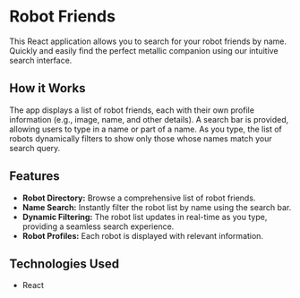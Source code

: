# Robot Friends

This React application allows you to search for your robot friends by name.  Quickly and easily find the perfect metallic companion using our intuitive search interface.

## How it Works

The app displays a list of robot friends, each with their own profile information (e.g., image, name, and other details).  A search bar is provided, allowing users to type in a name or part of a name.  As you type, the list of robots dynamically filters to show only those whose names match your search query.

## Features

* **Robot Directory:** Browse a comprehensive list of robot friends.
* **Name Search:**  Instantly filter the robot list by name using the search bar.
* **Dynamic Filtering:** The robot list updates in real-time as you type, providing a seamless search experience.
* **Robot Profiles:** Each robot is displayed with relevant information.
## Technologies Used

* React
